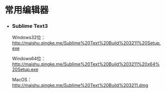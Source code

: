 # 常用编辑器



- ### Sublime Text3

  Windows32位：http://maishu.qingke.me/Sublime%20Text%20Build%203211%20Setup.exe

  Windows64位：http://maishu.qingke.me/Sublime%20Text%20Build%203211%20x64%20Setup.exe

  MacOS： http://maishu.qingke.me/Sublime%20Text%20Build%203211.dmg